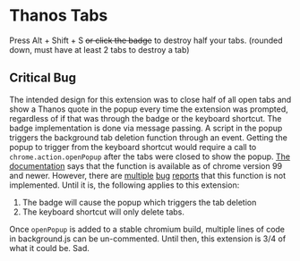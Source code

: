 # Thanos Tabs

Press Alt + Shift + S ~~or click the badge~~ to destroy half your tabs. (rounded down, must have at least 2 tabs to destroy a tab)

## Critical Bug

The intended design for this extension was to close half of all open tabs and show a Thanos quote in the popup every time the extension was prompted, regardless of if that was through the badge or the keyboard shortcut. The badge implementation is done via message passing. A script in the popup triggers the background tab deletion function through an event. Getting the popup to trigger from the keyboard shortcut would require a call to `chrome.action.openPopup` after the tabs were closed to show the popup. [The documentation](https://developer.chrome.com/docs/extensions/reference/action/#method-openPopup) says that the function is available as of chrome version 99 and newer. However, there are [multiple](https://github.com/GoogleChrome/developer.chrome.com/issues/2602) [bug](https://github.com/GoogleChrome/developer.chrome.com/issues/204) [reports](https://support.google.com/chrome/thread/165625025/do-not-have-chrome-action-openpopup-in-my-javascript-project?hl=en) that this function is not implemented. Until it is, the following applies to this extension:

1. The badge will cause the popup which triggers the tab deletion
2. The keyboard shortcut will only delete tabs.

Once `openPopup` is added to a stable chromium build, multiple lines of code in background.js can be un-commented. Until then, this extension is 3/4 of what it could be. Sad.
